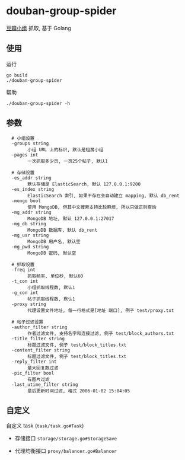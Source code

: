 douban-group-spider 
===================
[豆瓣小组](https://www.douban.com/group/) 抓取, 基于 Golang

## 使用

运行

```
go build
./douban-group-spider
```

帮助

```
./douban-group-spider -h
```

## 参数

```
  # 小组设置
  -groups string
        小组 URL 上的标识, 默认是租房小组
  -pages int
        一次抓取多少页, 一页25个帖子, 默认1
  
  # 存储设置      
  -es_addr string
        默认存储是 ElasticSearch, 默认 127.0.0.1:9200
  -es_index string
        ElasticSearch 索引, 如果不存在会自动建立 mapping, 默认 db_rent
  -mongo bool
        使用 MongoDB, 但其中文搜索支持比较麻烦, 所以只做正则查询    
  -mg_addr string
        MongoDB 地址, 默认 127.0.0.1:27017
  -mg_db string
        MongoDB 数据库, 默认 db_rent
  -mg_usr string
        MongoDB 用户名, 默认空
  -mg_pwd string
        MongoDB 密码, 默认空
  
  # 抓取设置      
  -freq int
        抓取频率, 单位秒, 默认60
  -t_con int
        小组抓取线程数, 默认1
  -g_con int
        帖子抓取线程数, 默认1
  -proxy string
        代理设置文件地址, 每一行格式是[地址 端口], 例子 test/proxy.txt
  
  # 帖子过滤设置              
  -author_filter string
        作者过滤文件, 支持名字和连接过滤, 例子 test/block_authors.txt
  -title_filter string
        标题过滤文件, 例子 test/block_titles.txt
  -content_filter string
        标题过滤文件, 例子 test/block_titles.txt
  -reply_filter int
        最大回复数过滤
  -pic_filter bool
        有图片过滤
  -last_utime_filter string
        最后更新时间过滤, 格式 2006-01-02 15:04:05

```

## 自定义

自定义 task (`task/task.go#Task`)

* 存储接口 `storage/storage.go#StorageSave`

* 代理均衡接口 `proxy/balancer.go#Balancer`
